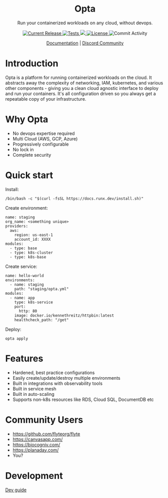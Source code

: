<h1 align="center">Opta</h1>
<p align="center">Run your containerized workloads on any cloud, without devops.</p>

<p align="center">
  <a href="https://github.com/run-x/opta/releases/latest">
    <img src="https://img.shields.io/github/release/run-x/opta.svg" alt="Current Release" />
  </a>
  <a href="https://github.com/run-x/opta/actions/workflows/ci.yml">
    <img src="https://github.com/run-x/opta/actions/workflows/ci.yml/badge.svg" alt="Tests" />
  </a>
  <a href="https://codecov.io/gh/run-x/opta">
    <img src="https://codecov.io/gh/run-x/opta/branch/main/graph/badge.svg?token=OA3PXV0HYX">
  </a>
  <a href="http://www.apache.org/licenses/LICENSE-2.0.html">
    <img src="https://img.shields.io/badge/LICENSE-Apache2.0-ff69b4.svg" alt="License" />
  </a>

  <img src="https://img.shields.io/github/commit-activity/w/run-x/opta.svg?style=plastic" alt="Commit Activity" />
  
</p>
<p align="center">
  <a href="https://docs.runx.dev/docs">Documentation</a> |
<a href="https://discord.gg/BXjmBhkwvB">
    Discord Community
  </a>
  </p>

# Introduction
Opta is a platform for running containerized workloads on the cloud. It
abstracts away the complexity of networking, IAM, kubernetes, and various other
components - giving you a clean cloud agnostic interface to deploy and run your
containers.
It's all configuration driven so you always get a repeatable copy of your
infrastructure.
# Why Opta
* No devops expertise required
* Multi Cloud (AWS, GCP, Azure)
* Progressively configurable
* No lock in
* Complete security
# Quick start
Install: 

`/bin/bash -c "$(curl -fsSL https://docs.runx.dev/install.sh)"`

Create environment:
```
name: staging
org_name: <something unique>
providers:
  aws:
    region: us-east-1
    account_id: XXXX
modules:
  - type: base
  - type: k8s-cluster
  - type: k8s-base
```
Create service:
```
name: hello-world
environments:
  - name: staging
    path: "staging/opta.yml"
modules:
  - name: app
    type: k8s-service
    port:
      http: 80
    image: docker.io/kennethreitz/httpbin:latest
    healthcheck_path: "/get"
```
Deploy: 

`opta apply`
# Features
* Hardened, best practice configurations
* Easily create/update/destroy multiple environments
* Built in integrations with observability tools
* Built in service mesh
* Built in auto-scaling
* Supports non-k8s resources like RDS, Cloud SQL, DocumentDB etc

# Community Users
* https://github.com/flyteorg/flyte
* https://canvasapp.com/
* https://biocogniv.com/
* https://planaday.com/
* You?

# Development
[Dev guide](https://github.com/run-x/opta/blob/main/development.md)

